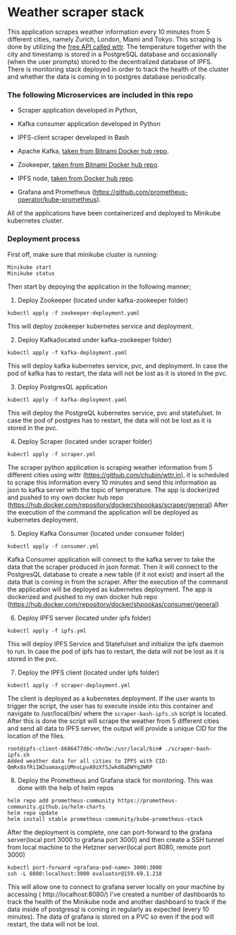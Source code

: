 # Weather scraper stack

This application scrapes weather information every 10 minutes from 5 different cities, namely Zurich, London, Miami and Tokyo. This scraping is done by utilizing the [free API called wttr](https://github.com/chubin/wttr.in). 
The temperature together with the city and timestamp is stored in a PostgreSQL database and occasionally (when the user prompts) stored to the decentralized database of IPFS. 
There is monitoring stack deployed in order to track the health of the cluster and whether the data is coming in to postgres database periodically. 

### The following Microservices are included in this repo

* Scraper application developed in Python,  

* Kafka consumer application developed in Python 

* IPFS-client scraper developed in Bash

* Apache Kafka, [taken from Bitnami Docker hub repo](https://hub.docker.com/r/bitnami/kafka/tags).

* Zookeeper,  [taken from Bitnami Docker hub repo](https://hub.docker.com/r/bitnami/zookeeper/tags).

* IPFS node, [taken from Docker hub repo](https://hub.docker.com/r/ipfs/go-ipfs).

* Grafana and Prometheus (https://github.com/prometheus-operator/kube-prometheus).


All of the applications have been containerized and deployed to Minikube kubernetes cluster.


### Deployment process

First off, make sure that minikube cluster is running:
```
Minikube start
Minikube status
```

Then start by depoying the application in the following manner;

1. Deploy Zookeeper (located under kafka-zookeeper folder)
  ```
  kubectl apply -f zookeeper-deployment.yaml 
  ```
  This will deploy zookeeper kubernetes service and deployment. 

2. Deploy Kafka(located under kafka-zookeeper folder) 
  ```
  kubectl apply -f kafka-deployment.yaml    
  ```
  This will deploy kafka kubernetes service, pvc, and deployment. In case the pod of kafka has to restart, the data will not be lost as it is stored in the pvc. 

3. Deploy PostgresQL application
  ```
  kubectl apply -f kafka-deployment.yaml    
  ```
  This will deploy the PostgreQL kubernetes service, pvc and statefulset. In case the pod of postgres has to restart, the data will not be lost as it is stored in the pvc. 

4. Deploy Scraper (located under scraper folder)
  ```
  kubectl apply -f scraper.yml  
  ```
  The scraper python application is scraping weather information from 5 different cities using wittr (https://github.com/chubin/wttr.in), it is scheduled to scrape this information every 10 minutes and send this information as json to kafka server   with the topic of temperature.
  The app is dockerized and pushed to my own docker hub repo (https://hub.docker.com/repository/docker/shpookas/scraper/general) 
  After the execution of the command the application will be deployed as kubernetes deployment. 

5. Deploy Kafka Consumer (located under consumer folder)
  ```
  kubectl apply -f consumer.yml  
  ```
  Kafka Consumer application will connect to the kafka server to take the data that the scraper produced in json format. Then it will connect to the PostgresQL database to create a new table (if it not exist) and insert all the data that is         coming   in from the scraper. 
  After the execution of the command the application will be deployed as kubernetes deployment. 
  The app is dockerized and pushed to my own docker hub repo (https://hub.docker.com/repository/docker/shpookas/consumer/general) 

6. Deploy IPFS server (located under ipfs folder)
  ```
  kubectl apply -f ipfs.yml  
  ```
  This will deploy IPFS Service and Statefulset and initialize the ipfs daemon to run. In case the pod of ipfs has to restart, the data will not be lost as it is stored in the pvc.

7. Deploy the IPFS client (located under ipfs folder)
  ```
  kubectl apply -f scraper-deployment.yml
  ```
  The client is deployed as a kubernetes deployment. If the user wants to trigger the script, the user has to execute inside into this container and navigate to /usr/local/bin/ where the  ``` scraper-bash-ipfs.sh ``` script is located. After this    is done the script will scrape the weather from 5 different cities and send all data to IPFS server, the output will provide a unique CID for the location of the files. 
  ```
  root@ipfs-client-6686477d6c-nhn5w:/usr/local/bin# ./scraper-bash-ipfs.sh 
  Added weather data for all cities to IPFS with CID: QmRx8sfRi1W2uamaxgiUMnvLpvA9zXfSJwkd8aDWYq2WRP
  ```
8. Deploy the Prometheus and Grafana stack for monitoring.
   This was done with the help of helm repos
 ```
 helm repo add prometheus-community https://prometheus-community.github.io/helm-charts
 helm repo update
 helm install stable prometheus-community/kube-prometheus-stack
 ```
After the deployment is complete, one can port-forward to the grafana server(local port 3000 to grafana port 3000) and then create a SSH tunnel from local machine to the Hetzner server(local port 8080, remote port 3000)
 ```
 kubectl port-forward <grafana-pod-name> 3000:3000
 ssh -L 8080:localhost:3000 evaluator@159.69.1.218
 ```
 This will allow one to connect to grafana server locally on your machine by accessing ( http://localhost:8080/)
 I've created a number of dashboards to track the health of the Minikube node and another dashboard to track if the data inside of postgresql is coming in regularly as expected (every 10 minutes).
 The data of grafana is stored on a PVC so even if the pod will restart, the data will not be lost. 
   
   
